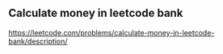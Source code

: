 ## Calculate money in leetcode bank
https://leetcode.com/problems/calculate-money-in-leetcode-bank/description/
